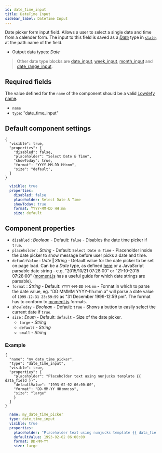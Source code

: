 ```yaml
---
id: date_time_input
title: DateTime Input
sidebar_label: DateTime Input
---
```


Date picker form input field. Allows a user to select a single date and time from a calender form.
The input to this field is saved as a [_Date_](date_input.md#date-type) type in [`state`](concepts/state.md), at the path name of the field.

- Output data types: _Date_

>Other date type blocks are [date_input](date_input.md), [week_input](week_input.md), [month_input](month_input.md) and [date_range_input](date_range_input.md).

## Required fields

The value defined for the `name` of the component should be a valid [Lowdefy name](concepts/lowdefy-file.md#names-and-ids).

- `name`
- `type`: "date_time_input"

## Default component settings
<!--DOCUSAURUS_CODE_TABS-->
<!--JSON-->
```json5
{
  "visible": true,
  "properties": {
    "disabled": false,
    "placeholder": "Select Date & Time",
    "showToday": true,
    "format": "YYYY-MM-DD HH:mm",
    "size": "default",
  }
}
```
<!--YAML-->
```yaml
  visible: true
  properties:
    disabled: false
    placeholder: Select Date & Time
    showToday: true
    format: YYYY-MM-DD HH:mm
    size: default
```
<!--END_DOCUSAURUS_CODE_TABS-->

## Component properties

- `disabled` : _Boolean_ - Default: `false` - Disables the date time picker if `true`.
- `placeholder` : _String_ - Default: `Select Date & Time` - Placeholder inside the date picker to show message before user picks a date and time.
- `defaultValue` : _Date_ **|** _String_ - Default value for the date picker to be set on page load. Can be a _Date_ type, as defined [here](date_input.md#date-type) or a JavaScript parsable date string - e.g. "2015/10/21 07:28:00" or "21-10-2015 07:28:00" ([moment.js](https://momentjs.com/docs/#/parsing/string/) has a useful guide for which date strings are parsable).
- `format` : _String_ - Default: `YYYY-MM-DD HH:mm` - Format in which to parse the date value, eg. "DD MMMM YYYY-hh:mm a" will parse a date value of `1999-12-31 23:59:59` as "31 December 1999-12:59 pm". The format has to conform to [moment.js](https://momentjs.com/docs/#/parsing/string-format/) formats.
- `showToday` - _Boolean_ - Default: `true` - Shows a button to easily select the current date if `true`.
- `size` : _Enum_ - Default: `default` - Size of the date picker.
  - `large` - _String_
  - `default` - _String_
  - `small` - _String_

### Example
<!--DOCUSAURUS_CODE_TABS-->
<!--JSON-->
```json5
{
  "name": "my_date_time_picker",
  "type": "date_time_input",
  "visible": true,
  "properties": {
    "placeholder": "Placeholder text using nunjucks template {{ data_field }}",
    "defaultValue": "1993-02-02 06:00:00",
    "format": "DD-MM-YY HH:mm:ss",
    "size": "large"
    }
  }
}
```
<!--YAML-->
```yaml
  name: my_date_time_picker
  type: date_time_input
  visible: true
  properties:
    placeholder: "Placeholder text using nunjucks template {{ data_field }}"
    defaultValue: 1993-02-02 06:00:00
    format: DD-MM-YY
    size: large
```
<!--END_DOCUSAURUS_CODE_TABS-->